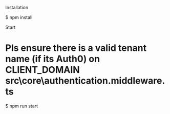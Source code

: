 Installation

$ npm install

Start

# Pls ensure there is a valid tenant name (if its Auth0) on CLIENT_DOMAIN src\core\authentication.middleware.ts 

$ npm run start
